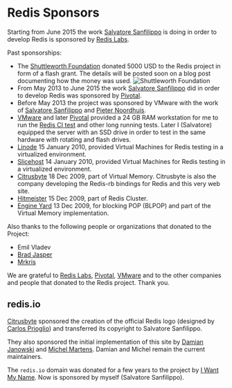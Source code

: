 Redis Sponsors
===

Starting from June 2015 the work [Salvatore Sanfilippo](http://twitter.com/antirez) is doing in order to develop Redis is sponsored by [Redis Labs](https://redislabs.com).

Past sponsorships:

* The [Shuttleworth Foundation](http://www.shuttleworthfoundation.org) donated 5000 USD to the Redis project in form of a flash grant. The details will be posted soon on a blog post documenting how the money was used.
![Shuttleworth Foundation](/images/shuttleworth.png)
* From May 2013 to June 2015 the work [Salvatore Sanfilippo](http://twitter.com/antirez) did in order to develop Redis was sponsored by [Pivotal](http://gopivotal.com).
* Before May 2013 the project was sponsored by VMware with the work of [Salvatore Sanfilippo](http://twitter.com/antirez) and [Pieter Noordhuis](http://twitter.com/pnoordhuis).
* [VMware](http://vmware.com) and later [Pivotal](http://pivotal.io) provided a 24 GB RAM workstation for me to run the [Redis CI test](http://ci.redis.io) and other long running tests. Later I (Salvatore) equipped the server with an SSD drive in order to test in the same hardware with rotating and flash drives.
* [Linode](http://linode.com) 15 January 2010, provided Virtual Machines for Redis testing in a virtualized environment.
* [Slicehost](http://slicehost.com) 14 January 2010, provided Virtual Machines for Redis testing in a virtualized environment.
* [Citrusbyte](http://citrusbyte.com) 18 Dec 2009, part of Virtual Memory. Citrusbyte is also the company developing the Redis-rb bindings for Redis and this very web site.
* [Hitmeister](http://www.hitmeister.de/) 15 Dec 2009, part of Redis Cluster.
* [Engine Yard](http://engineyard.com) 13 Dec 2009, for blocking POP (BLPOP) and part of the Virtual Memory implementation.

Also thanks to the following people or organizations that donated to the Project:

* Emil Vladev
* [Brad Jasper](http://bradjasper.com/)
* [Mrkris](http://www.mrkris.com/)

We are grateful to [Redis Labs](http://redislabs.com), [Pivotal](http://gopivotal.com), [VMware](http://vmware.com) and to the other companies and people that donated to the Redis project. Thank you.

## redis.io

[Citrusbyte](https://citrusbyte.com) sponsored the creation of the official
Redis logo (designed by [Carlos Prioglio](http://carlosprioglio.com)) and
transferred its copyright to Salvatore Sanfilippo.

They also sponsored the initial implementation of this site by
[Damian Janowski](https://twitter.com/djanowski) and [Michel
Martens](https://twitter.com/soveran). Damian and Michel remain the current
maintainers.

The `redis.io` domain was donated for a few years to the project by [I Want My
Name](https://iwantmyname.com). Now is sponsored by myself (Salvatore Sanfilippo).
